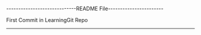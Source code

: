 -----------------------------README File-----------------------

First Commit in LearningGit Repo

----------------------------------------------------------------

